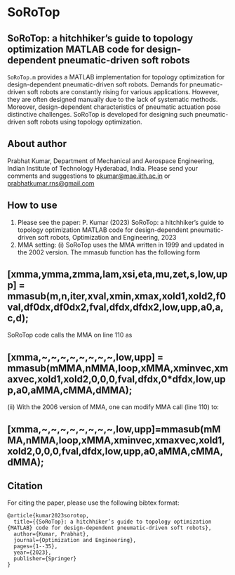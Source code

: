 # SoRoTop
## SoRoTop: a hitchhiker’s guide to topology optimization MATLAB code for design-dependent pneumatic-driven soft robots
`SoRoTop.m` provides a MATLAB implementation for topology optimization for design-dependent pneumatic-driven soft robots. Demands for pneumatic-driven soft robots are constantly rising for various applications. However, they are often designed manually due to the lack of systematic methods. Moreover, design-dependent characteristics of pneumatic actuation pose distinctive challenges. SoRoTop is developed for designing such pneumatic-driven soft robots using topology optimization.
## About author
 Prabhat Kumar, Department of Mechanical and Aerospace Engineering, Indian Institute of Technology Hyderabad, India. Please send your comments and suggestions to  pkumar@mae.iith.ac.in or prabhatkumar.rns@gmail.com
## How to use
1. Please see the paper: P. Kumar (2023) SoRoTop: a hitchhiker’s guide to topology optimization MATLAB code for design-dependent pneumatic-driven soft robots,  Optimization and Engineering, 2023
2. MMA setting:
(i) SoRoTop uses the MMA written in 1999 and updated in the 2002 version. The mmasub function has the following form
## [xmma,ymma,zmma,lam,xsi,eta,mu,zet,s,low,upp] = mmasub(m,n,iter,xval,xmin,xmax,xold1,xold2,f0val,df0dx,df0dx2,fval,dfdx,dfdx2,low,upp,a0,a,c,d);
 SoRoTop code calls the MMA on line 110 as
## [xmma,~,~,~,~,~,~,~,~,low,upp] = mmasub(mMMA,nMMA,loop,xMMA,xminvec,xmaxvec,xold1,xold2,0,0,0,fval,dfdx,0*dfdx,low,upp,a0,aMMA,cMMA,dMMA);
(ii) 
With the 2006 version of MMA, one can modify MMA call (line 110) to:
## [xmma,~,~,~,~,~,~,~,~,low,upp]=mmasub(mMMA,nMMA,loop,xMMA,xminvec,xmaxvec,xold1,xold2,0,0,0,fval,dfdx,low,upp,a0,aMMA,cMMA,dMMA);
## Citation
For citing the paper, please use the following bibtex format:
```
@article{kumar2023sorotop,
  title={{SoRoTop}: a hitchhiker’s guide to topology optimization {MATLAB} code for design-dependent pneumatic-driven soft robots},
  author={Kumar, Prabhat},
  journal={Optimization and Engineering},
  pages={1--35},
  year={2023},
  publisher={Springer}
}
```
